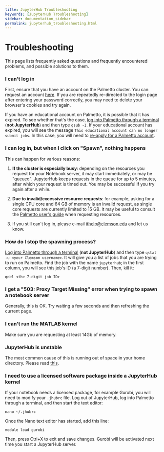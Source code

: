 ```yaml
---
title: JupyterHub Troubleshooting
keywords: [JupyterHub Troubleshooting]
sidebar: documentation_sidebar
permalink: jupyterhub_troubleshooting.html
---
```


# Troubleshooting

This page lists frequently asked questions and frequently encountered problems, and possible solutions to them.

### I can't log in

First, ensure that you have an account on the Palmetto cluster. You can request an account [here](index.html#obtaining-an-account). If you are repeatedly re-directed to the login page after entering your password correctly, you may need to delete your browser's cookies and try again.

If you have an educational account on Palmetto, it is possible that it has expired. To see whether that's the case, [log into Palmetto through a terminal](userguide_basic_usage.html) (**not JupyterHub**) and then type `qsub -I`. If your educational account has expired, you will see the message `This educational account can no longer submit jobs`. In this case, you will need to [re-apply for a Palmetto account](index.html#obtaining-an-account).

### I can log in, but when I click on "Spawn", nothing happens

This can happen for various reasons:

1. **If the cluster is especially busy**: depending on the resources you request for your Notebook server, it may start immediately, or may be "queued". JupyterHub keeps requests in the queue for up to 5 minutes, after which your request is timed out. You may be successful if you try again after a while.

1. **Due to invalid/excessive resource requests**: for example, asking for a single CPU core and 64 GB of memory is an invalid request, as single core requests are currently limited to 15 GB. It may be useful to consult the [Palmetto user's guide](userguide_palmetto_overview.html) when requesting resources.

1. If you still can't log in, please e-mail <ithelp@clemson.edu> and let us know.

### How do I stop the spawning process?

[Log into Palmetto through a terminal](userguide_basic_usage.html) (**not JupyterHub**) and then type `qstat -u <your Clemson username>`. It will give you a list of jobs that you are trying to run on Palmetto. Find the job with the name `jupyterhub`; in the first column, you will see this job's ID (a 7-digit number). Then, kill it:

~~~
qdel <the 7-digit job ID>
~~~

### I get a "503: Proxy Target Missing" error when trying to spawn a notebook server

Generally, this is OK. Try waiting a few seconds and then refreshing the current page.

### I can't run the MATLAB kernel

Make sure you are requesting at least 14Gb of memory.

### JupyterHub is unstable

The most common cause of this is running out of space in your home directory. Please read [this](userguide_troubleshooting.html#running-out-of-space-in-your-home-directory).

### I need to use a licensed software package inside a JupyterHub kernel

If your notebook needs a licensed package, for example Gurobi, you will need to modify your `.jhubrc` file. Log out of JupyterHub, log into Palmetto through a terminal, and then start the text editor:

~~~
nano ~/.jhubrc
~~~

Once the Nano text editor has started, add this line:

~~~
module load gurobi
~~~

Then, press Ctrl+X to exit and save changes. Gurobi will be activated next time you start a JupyterHub server.
